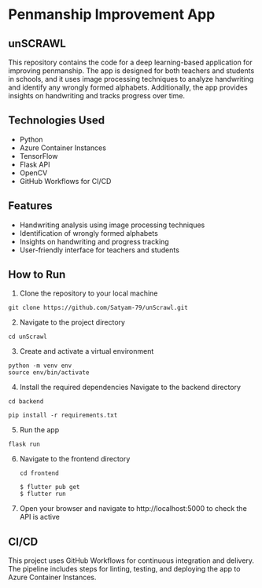# Penmanship Improvement App

## unSCRAWL

This repository contains the code for a deep learning-based application for improving penmanship. The app is designed for both teachers and students in schools, and it uses image processing techniques to analyze handwriting and identify any wrongly formed alphabets. Additionally, the app provides insights on handwriting and tracks progress over time.

## Technologies Used
- Python
- Azure Container Instances
- TensorFlow
- Flask API
- OpenCV
- GitHub Workflows for CI/CD

## Features
- Handwriting analysis using image processing techniques
- Identification of wrongly formed alphabets
- Insights on handwriting and progress tracking
- User-friendly interface for teachers and students

## How to Run
1. Clone the repository to your local machine
```
git clone https://github.com/Satyam-79/unScrawl.git
```
2. Navigate to the project directory
```
cd unScrawl
```
3. Create and activate a virtual environment
```
python -m venv env
source env/bin/activate
```
4. Install the required dependencies
Navigate to the backend directory
```
cd backend
```
```
pip install -r requirements.txt
```
5. Run the app
```
flask run
```
6. Navigate to the frontend directory
    ```
    cd frontend
    ```
    ```
    $ flutter pub get
    $ flutter run
    ```
7. Open your browser and navigate to http://localhost:5000 to check the API is active

## CI/CD
This project uses GitHub Workflows for continuous integration and delivery. The pipeline includes steps for linting, testing, and deploying the app to Azure Container Instances.
